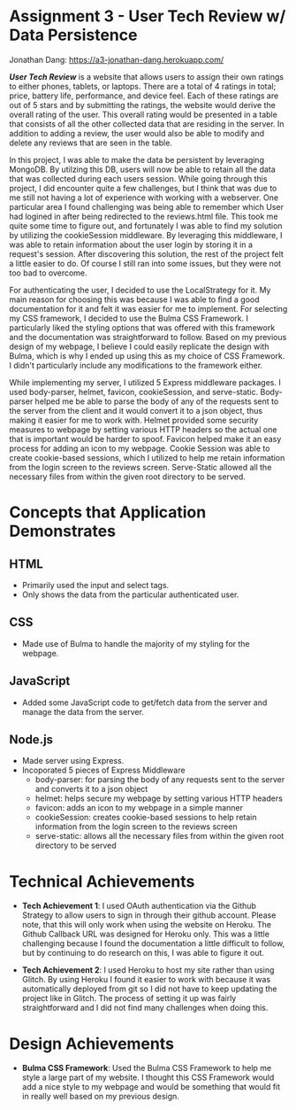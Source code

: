 Assignment 3 - User Tech Review w/ Data Persistence
===

Jonathan Dang: https://a3-jonathan-dang.herokuapp.com/

***User Tech Review*** is a website that allows users to assign their own ratings to either phones, tablets, or laptops. There are a total of 4 ratings in total; price, battery life, performance, and device feel. Each of these ratings are out of 5 stars and by submitting the ratings, the website would derive the overall rating of the user. This overall rating would be presented in a table that consists of all the other collected data that are residing in the server. In addition to adding a review, the user would also be able to modify and delete any reviews that are seen in the table.

In this project, I was able to make the data be persistent by leveraging MongoDB. By utilzing this DB, users will now be able to retain all the data that was collected during each users session. While going through this project, I did encounter quite a few challenges, but I think that was due to me still not having a lot of experience with working with a webserver. One particular area I found challenging was being able to remember which User had logined in after being redirected to the reviews.html file. This took me quite some time to figure out, and fortunately I was able to find my solution by utilizing the cookieSession middleware. By leveraging this middleware, I was able to retain information about the user login by storing it in a request's session. After discovering this solution, the rest of the project felt a little easier to do. Of course I still ran into some issues, but they were not too bad to overcome.

For authenticating the user, I decided to use the LocalStrategy for it. My main reason for choosing this was because I was able to find a good documentation for it and felt it was easier for me to implement. For selecting my CSS framework, I decided to use the Bulma CSS Framework. I particularly liked the styling options that was offered with this framework and the documentation was straightforward to follow. Based on my previous design of my webpage, I believe I could easily replicate the design with Bulma, which is why I ended up using this as my choice of CSS Framework. I didn't particularly include any modifications to the framework either.

While implementing my server, I utilized 5 Express middleware packages. I used body-parser, helmet, favicon, cookieSession, and serve-static. Body-parser helped me be able to parse the body of any of the requests sent to the server from the client and it would convert it to a json object, thus making it easier for me to work with. Helmet provided some security measures to webpage by setting various HTTP headers so the actual one that is important would be harder to spoof. Favicon helped make it an easy process for adding an icon to my webpage. Cookie Session was able to create cookie-based sessions, which I utilized to help me retain information from the login screen to the reviews screen. Serve-Static allowed all the necessary files from within the given root directory to be served. 


# Concepts that Application Demonstrates

## HTML
- Primarily used the input and select tags.
- Only shows the data from the particular authenticated user.

## CSS
- Made use of Bulma to handle the majority of my styling for the webpage.

## JavaScript
- Added some JavaScript code to get/fetch data from the server and manage the data from the server.

## Node.js
- Made server using Express.
- Incoporated 5 pieces of Express Middleware
  - body-parser: for parsing the body of any requests sent to the server and converts it to a json object
  - helmet: helps secure my webpage by setting various HTTP headers 
  - favicon: adds an icon to my webpage in a simple manner
  - cookieSession: creates cookie-based sessions to help retain information from the login screen to the reviews screen
  - serve-static: allows all the necessary files from within the given root directory to be served 


# Technical Achievements

- **Tech Achievement 1**: I used OAuth authentication via the Github Strategy to allow users to sign in through their github account. Please note, that this will only work when using the website on Heroku. The Github Callback URL was designed for Heroku only. This was a little challenging because I found the documentation a little difficult to follow, but by continuing to do research on this, I was able to figure it out. 

- **Tech Achievement 2**: I used Heroku to host my site rather than using Glitch. By using Heroku I found it easier to work with because it was automatically deployed from git so I did not have to keep updating the project like in Glitch. The process of setting it up was fairly straightforward and I did not find many challenges when doing this.

# Design Achievements

- **Bulma CSS Framework**: Used the Bulma CSS Framework to help me style a large part of my website. I thought this CSS Framework would add a nice style to my webpage and would be something that would fit in really well based on my previous design.

